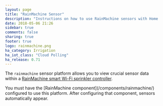 ```yaml
---
layout: page
title: "RainMachine Sensor"
description: "Instructions on how to use RainMachine sensors with Home Assistant."
date: 2018-05-06 21:26
sidebar: true
comments: false
sharing: true
footer: true
logo: rainmachine.png
ha_category: Irrigation
ha_iot_class: "Cloud Polling"
ha_release: 0.71
---
```


The `rainmachine` sensor platform allows you to view crucial sensor data within
a [RainMachine smart Wi-Fi sprinkler controller](http://www.rainmachine.com/). 

<p class='note'>
You must have the [RainMachine component](/components/rainmachine/)
configured to use this platform. After configuring that component, sensors
automatically appear.
</p>
